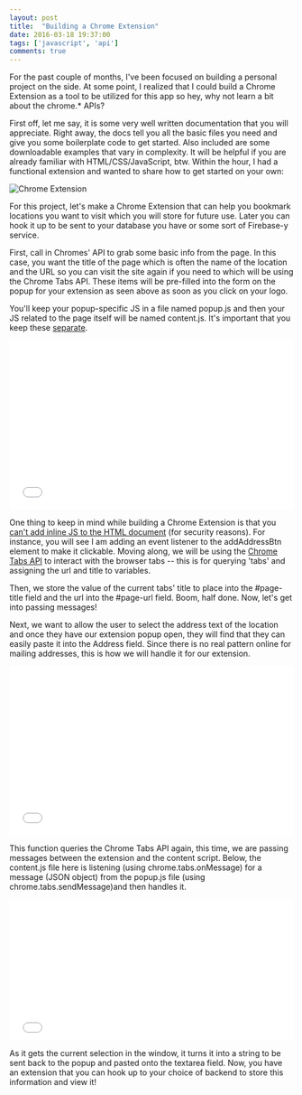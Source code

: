```yaml
---
layout: post
title:  "Building a Chrome Extension"
date: 2016-03-18 19:37:00
tags: ['javascript', 'api']
comments: true
---
```


For the past couple of months, I've been focused on building a personal project on the side. At some point, I realized that I could build a Chrome Extension as a tool to be utilized for this app so hey, why not learn a bit about the chrome.* APIs?

First off, let me say, it is some very well written documentation that you will appreciate. Right away, the docs tell you all the basic files you need and give you some boilerplate code to get started. Also included are some downloadable examples that vary in complexity. It will be helpful if you are already familiar with HTML/CSS/JavaScript, btw. Within the hour, I had a functional extension and wanted to share how to get started on your own:

<img src="/static/chrome-extension_sm.png" alt="Chrome Extension" class="img--responsive"/>

For this project, let's make a Chrome Extension that can help you bookmark locations you want to visit which you will store for future use. Later you can hook it up to be sent to your database you have or some sort of Firebase-y service.

First, call in Chromes' API to grab some basic info from the page. In this case, you want the title of the page which is often the name of the location and the URL so you can visit the site again if you need to which will be using the Chrome Tabs API. These items will be pre-filled into the form on the popup for your extension as seen above as soon as you click on your logo.

You'll keep your popup-specific JS in a file named popup.js and then your JS related to the page itself will be named content.js. It's important that you keep these <a href="https://developer.chrome.com/extensions/content_scripts" target="_blank">separate</a>.

<iframe width="100%" height="300" src="//jsfiddle.net/sceendy/qrg0Lrx9/embedded/js,html/dark/" allowfullscreen="allowfullscreen" frameborder="0"></iframe>

One thing to keep in mind while building a Chrome Extension is that you <a href="https://developer.chrome.com/extensions/contentSecurityPolicy" target="_blank">can't add inline JS to the HTML document</a> (for security reasons). For instance, you will see I am adding an event listener to the <span class="code-inline">addAddressBtn</span> element to make it clickable. Moving along, we will be using the <a href="https://developer.chrome.com/extensions/tabs" target="_blank">Chrome Tabs API</a> to interact with the browser tabs -- this is for querying 'tabs' and assigning the url and title to variables.

Then, we store the value of the current tabs' title to place into the <span class="code-inline">#page-title</span> field and the url into the <span class="code-inline">#page-url</span> field. Boom, half done. Now, let's get into passing messages!

Next, we want to allow the user to select the address text of the location and once they have our extension popup open, they will find that they can easily paste it into the Address field. Since there is no real pattern online for mailing addresses, this is how we will handle it for our extension.

<iframe width="100%" height="300" src="//jsfiddle.net/sceendy/m02kbt4a/embedded/js/dark/" allowfullscreen="allowfullscreen" frameborder="0"></iframe>

This function queries the Chrome Tabs API again, this time, we are passing messages between the extension and the content script. Below, the <span class="code-inline">content.js</span> file here is listening (using <span class="code-inline">chrome.tabs.onMessage</span>) for a message (JSON object) from the popup.js file (using <span class="code-inline">chrome.tabs.sendMessage</span>)and then handles it.

<iframe width="100%" height="250" src="//jsfiddle.net/sceendy/sb9v4m1a/embedded/js,html/dark/" allowfullscreen="allowfullscreen" frameborder="0"></iframe>

As it gets the current selection in the window, it turns it into a string to be sent back to the popup and pasted onto the textarea field. Now, you have an extension that you can hook up to your choice of backend to store this information and view it!
